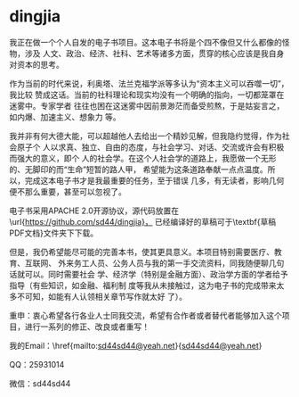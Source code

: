 # dingjia

我正在做一个个人自发的电子书项目。这本电子书将是个四不像但又什么都像的怪物，涉及
人文、政治、经济、社科、艺术等诸多方面，贯穿的核心应该是我自身对资本的思考。

作为当前的时代来说，利奥塔、法兰克福学派等多认为“资本主义可以吞噬一切”，我比较
赞成这话。当前的社科理论和现实均没有一个明确的指向，一切都笼罩在迷雾中。专家学者
往往也困在这迷雾中因前景渺茫而备受煎熬，于是姑妄言之，如内爆、加速主义、想象力
等。

我并非有何大德大能，可以超越他人去给出一个精妙见解，但我隐约觉得，作为社会原子个
人以求真、独立、自由的态度，与社会学习、对话、交流或许会有积极而强大的意义，即个
人的社会学。在这个人社会学的道路上，我愿做一个无形的、无脚印的而“生命”短暂的路人甲，
希望能为这条道路奉献一点点温度。所以，完成这本电子书才是我最重要的任务，至于错误
几多，有无读者，影响几何便不那么重要，甚至可以忽视了。

电子书采用APACHE 2.0开源协议，源代码放置在 \url{https://github.com/sd44/dingjia}，
已经编译好的草稿可于\textbf{草稿PDF文档}文件夹下下载。

但是，我仍希望能尽可能的完善本书，使其更具意义。本项目特别需要医疗、教育、互联网、
外来务工人员、公务人员与我的第一手交流资料，同我随便聊几句话就可以。同时需要社会
学、经济学（特别是金融方面）、政治学方面的学者给予指导（有些知识，如金融、福利制
度等我从未接触过，这为电子书的完成带来太多不可知，如能有人认领相关章节写作就太好
了）。

重申：衷心希望各行各业人士同我交流，希望有合作者或者替代者能够加入这个项目，进行一系列的修正、改良或者重写！

我的Email：\href{mailto:sd44sd44@yeah.net}{sd44sd44@yeah.net}

QQ：25931014

微信：sd44sd44
